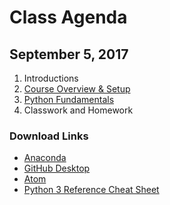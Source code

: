 # Class Agenda
## September 5, 2017
1. Introductions
2. [Course Overview & Setup](../Slides/L0_Course_Introduction.pdf)
3. [Python Fundamentals](../Slides/L1_Python_Fundamentals.pdf)
4. Classwork and Homework  

### Download Links
* [Anaconda](https://www.anaconda.com)
* [GitHub Desktop](https://desktop.github.com)
* [Atom](https://atom.io)
* [Python 3 Reference Cheat Sheet](../Downloads/Python3_reference_cheat_sheet.pdf)
